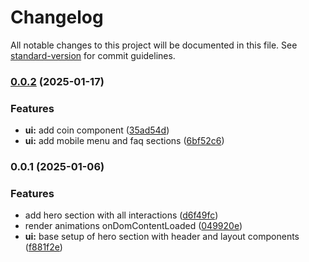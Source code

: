 # Changelog

All notable changes to this project will be documented in this file. See [standard-version](https://github.com/conventional-changelog/standard-version) for commit guidelines.

### [0.0.2](https://github.com/kaf-lamed-beyt/vultifier/compare/v0.0.1...v0.0.2) (2025-01-17)


### Features

* **ui:** add coin component ([35ad54d](https://github.com/kaf-lamed-beyt/vultifier/commit/35ad54dd06f9a9b2eab7c79f60a3a9903c60be5a))
* **ui:** add mobile menu and faq sections ([6bf52c6](https://github.com/kaf-lamed-beyt/vultifier/commit/6bf52c6adf99c156c6b86b14fa8693992251913c))

### 0.0.1 (2025-01-06)


### Features

* add hero section with all interactions ([d6f49fc](https://github.com/kaf-lamed-beyt/vultifier/commit/d6f49fc00dd9c7efce7edb200b3203eeb81ef0b4))
* render animations onDomContentLoaded ([049920e](https://github.com/kaf-lamed-beyt/vultifier/commit/049920e9c7ffb5f03c190f32057bfcb030248e0c))
* **ui:** base setup of hero section with header and layout components ([f881f2e](https://github.com/kaf-lamed-beyt/vultifier/commit/f881f2e2889d1c9944b1a7268d84e7e742e24db6))
